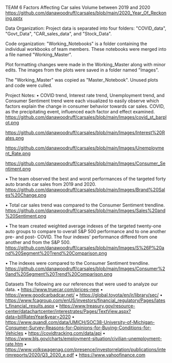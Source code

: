 TEAM 6
Factors Affecting Car sales Volume between 2019 and 2020
   https://github.com/danawoodruff/carsales/blob/main/2020_Year_Of_Reckoning.pptx

Data Organization:
Project data is separated into four folders: "COVID_data", "Govt_Data", "CAR_sales_data", and "Stock_Data". 

Code organization:
"Working_Notebooks" is a folder containing the individual workbooks of team members. These notebooks were merged into a file named "Working_Master".

Plot formatting changes were made in the Working_Master along with minor edits. The images from the plots were saved in a folder named "Images".

The "Working_Master" was copied as "Master_Notebook".  Unused plots and code were culled.

Project Notes:
• COVID trend, Interest rate trend, Unemployment trend, and Consumer Sentiment trend were each visualized to easily observe which factors explain the change in consumer behavior towards car sales.  COVID, as the precipitating event, influenced each factor and effect examined.
   https://github.com/danawoodruff/carsales/blob/main/Images/covid_st_barplot.png

   https://github.com/danawoodruff/carsales/blob/main/Images/Interest%20Rates.png

   https://github.com/danawoodruff/carsales/blob/main/Images/Unemployment_Rate.png

   https://github.com/danawoodruff/carsales/blob/main/Images/Consumer_Sentiment.png

• The team observed the best and worst performances of the targeted forty auto brands car sales from 2019 and 2020.
   https://github.com/danawoodruff/carsales/blob/main/Images/Brand%20Sales%20Change.png

• Total car sales trend was compared to the Consumer Sentiment trendline.
   https://github.com/danawoodruff/carsales/blob/main/Images/Sales%20and%20Sentiment.png

• The team created weighted average indexes of the targeted twenty-one auto groups to compare to overall S&P 500 performance and to one another pre- and post- COVID.  The four indexes' performance differed from one another and from the S&P 500.
   https://github.com/danawoodruff/carsales/blob/main/Images/S%26P%20and%20Segment%20Trend%20Comparison.png

• The indexes were compared to the Consumer Sentiment trendline.
   https://github.com/danawoodruff/carsales/blob/main/Images/Consumer%20and%20Segment%20Trend%20Comparison.png
   
Datasets
 	The following are our references that were used to analyze our data.
•	https://www.truecar.com/prices-new
•	https://www.goodcarbadcar.net/
•	https://global.toyota/en/ir/library/sec/
•	https://www.fcagroup.com/enUS/investors/financial_regulatory/Pages/latest_financial_results.aspx
•	https://www.treasury.gov/resource-center/datachartcenter/interestrates/Pages/TextView.aspx?data=billRatesYear&year=2020
•	https://www.quandl.com/data/UMICH/SOC38-University-of-Michigan-Consumer-Survey-Reasons-for-Opinions-for-Buying-Conditions-for-Vehicles
•	https://covidtracking.com/data/api
•	https://www.bls.gov/charts/employment-situation/civilian-unemployment-rate.htm
•	https://www.volkswagenag.com/presence/investorrelation/publications/interimreports/2020/Q3_2020_e.pdf
•	https://www.yahoofinance.com


    
